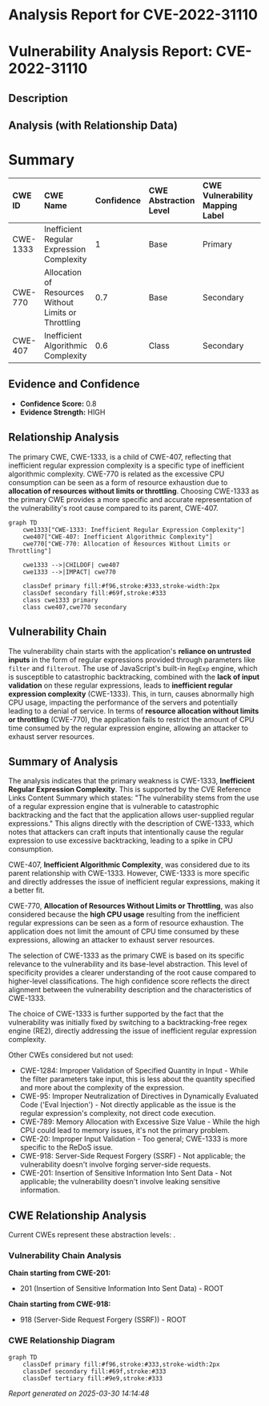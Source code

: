 # Analysis Report for CVE-2022-31110

# Vulnerability Analysis Report: CVE-2022-31110

## Description



## Analysis (with Relationship Data)

# Summary
| CWE ID  | CWE Name                                                                                                    | Confidence | CWE Abstraction Level | CWE Vulnerability Mapping Label | CWE-Vulnerability Mapping Notes |
| :-------- | :---------------------------------------------------------------------------------------------------------- | :--------- | :---------------------- | :------------------------------ | :-------------------------------- |
| CWE-1333 | Inefficient Regular Expression Complexity                                                                  | 1          | Base                    | Primary                         | Allowed                           |
| CWE-770  | Allocation of Resources Without Limits or Throttling                                                        | 0.7        | Base                    | Secondary                       | Allowed                           |
| CWE-407  | Inefficient Algorithmic Complexity                                                                        | 0.6        | Class                   | Secondary                       | Allowed-with-Review             |

## Evidence and Confidence

*   **Confidence Score:** 0.8
*   **Evidence Strength:** HIGH

## Relationship Analysis
The primary CWE, CWE-1333, is a child of CWE-407, reflecting that inefficient regular expression complexity is a specific type of inefficient algorithmic complexity. CWE-770 is related as the excessive CPU consumption can be seen as a form of resource exhaustion due to **allocation of resources without limits or throttling**. Choosing CWE-1333 as the primary CWE provides a more specific and accurate representation of the vulnerability's root cause compared to its parent, CWE-407.

```mermaid
graph TD
    cwe1333["CWE-1333: Inefficient Regular Expression Complexity"]
    cwe407["CWE-407: Inefficient Algorithmic Complexity"]
    cwe770["CWE-770: Allocation of Resources Without Limits or Throttling"]
    
    cwe1333 -->|CHILDOF| cwe407
    cwe1333 -->|IMPACT| cwe770
    
    classDef primary fill:#f96,stroke:#333,stroke-width:2px
    classDef secondary fill:#69f,stroke:#333
    class cwe1333 primary
    class cwe407,cwe770 secondary
```

## Vulnerability Chain
The vulnerability chain starts with the application's **reliance on untrusted inputs** in the form of regular expressions provided through parameters like `filter` and `filterout`. The use of JavaScript's built-in `RegExp` engine, which is susceptible to catastrophic backtracking, combined with the **lack of input validation** on these regular expressions, leads to **inefficient regular expression complexity** (CWE-1333). This, in turn, causes abnormally high CPU usage, impacting the performance of the servers and potentially leading to a denial of service. In terms of **resource allocation without limits or throttling** (CWE-770), the application fails to restrict the amount of CPU time consumed by the regular expression engine, allowing an attacker to exhaust server resources.

## Summary of Analysis
The analysis indicates that the primary weakness is CWE-1333, **Inefficient Regular Expression Complexity**. This is supported by the CVE Reference Links Content Summary which states: "The vulnerability stems from the use of a regular expression engine that is vulnerable to catastrophic backtracking and the fact that the application allows user-supplied regular expressions." This aligns directly with the description of CWE-1333, which notes that attackers can craft inputs that intentionally cause the regular expression to use excessive backtracking, leading to a spike in CPU consumption.

CWE-407, **Inefficient Algorithmic Complexity**, was considered due to its parent relationship with CWE-1333. However, CWE-1333 is more specific and directly addresses the issue of inefficient regular expressions, making it a better fit.

CWE-770, **Allocation of Resources Without Limits or Throttling**, was also considered because the **high CPU usage** resulting from the inefficient regular expressions can be seen as a form of resource exhaustion. The application does not limit the amount of CPU time consumed by these expressions, allowing an attacker to exhaust server resources.

The selection of CWE-1333 as the primary CWE is based on its specific relevance to the vulnerability and its base-level abstraction. This level of specificity provides a clearer understanding of the root cause compared to higher-level classifications. The high confidence score reflects the direct alignment between the vulnerability description and the characteristics of CWE-1333.

The choice of CWE-1333 is further supported by the fact that the vulnerability was initially fixed by switching to a backtracking-free regex engine (RE2), directly addressing the issue of inefficient regular expression complexity.

Other CWEs considered but not used:
* CWE-1284: Improper Validation of Specified Quantity in Input - While the filter parameters take input, this is less about the quantity specified and more about the complexity of the expression.
* CWE-95: Improper Neutralization of Directives in Dynamically Evaluated Code ('Eval Injection') - Not directly applicable as the issue is the regular expression's complexity, not direct code execution.
* CWE-789: Memory Allocation with Excessive Size Value - While the high CPU could lead to memory issues, it's not the primary problem.
* CWE-20: Improper Input Validation - Too general; CWE-1333 is more specific to the ReDoS issue.
* CWE-918: Server-Side Request Forgery (SSRF) - Not applicable; the vulnerability doesn't involve forging server-side requests.
* CWE-201: Insertion of Sensitive Information Into Sent Data - Not applicable; the vulnerability doesn't involve leaking sensitive information.


## CWE Relationship Analysis

Current CWEs represent these abstraction levels: .


### Vulnerability Chain Analysis

**Chain starting from CWE-201:**
- 201 (Insertion of Sensitive Information Into Sent Data) - ROOT


**Chain starting from CWE-918:**
- 918 (Server-Side Request Forgery (SSRF)) - ROOT



### CWE Relationship Diagram

```mermaid
graph TD
    classDef primary fill:#f96,stroke:#333,stroke-width:2px
    classDef secondary fill:#69f,stroke:#333
    classDef tertiary fill:#9e9,stroke:#333
```



*Report generated on 2025-03-30 14:14:48*
